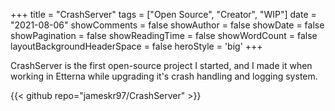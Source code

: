 +++
title = "CrashServer"
tags = ["Open Source", "Creator", "WIP"]
date = "2021-08-06"
showComments = false
showAuthor = false
showDate = false
showPagination = false
showReadingTime = false
showWordCount = false
layoutBackgroundHeaderSpace = false
heroStyle = 'big'
+++

CrashServer is the first open-source project I started, and I made it when working in Etterna while upgrading it's crash handling and logging system.

{{< github repo="jameskr97/CrashServer" >}}